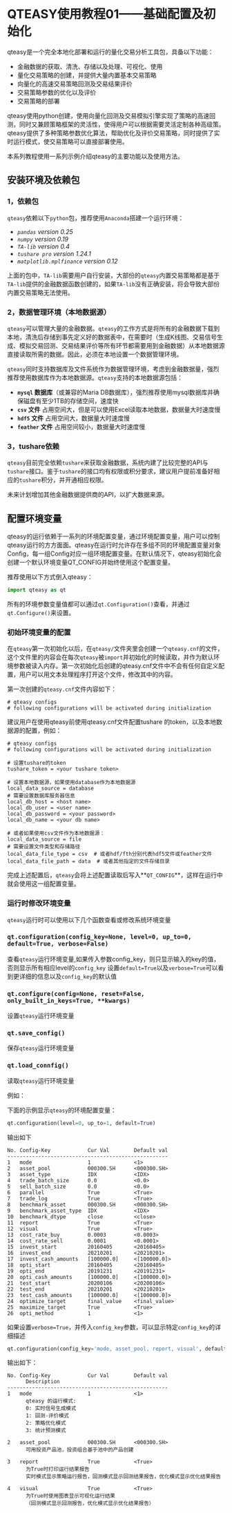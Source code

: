 # QTEASY使用教程01——基础配置及初始化

qteasy是一个完全本地化部署和运行的量化交易分析工具包，具备以下功能：

- 金融数据的获取、清洗、存储以及处理、可视化、使用
- 量化交易策略的创建，并提供大量内置基本交易策略
- 向量化的高速交易策略回测及交易结果评价
- 交易策略参数的优化以及评价
- 交易策略的部署

qteasy使用python创建，使用向量化回测及交易模拟引擎实现了策略的高速回测，同时又兼顾策略框架的灵活性，使得用户可以根据需要灵活定制各种高级策。qteasy提供了多种策略参数优化算法，帮助优化及评价交易策略，同时提供了实时运行模式，使交易策略可以直接部署使用。

本系列教程使用一系列示例介绍qteasy的主要功能以及使用方法。

## 安装环境及依赖包

### 1，依赖包

`qteasy`依赖以下`python`包，推荐使用`Anaconda`搭建一个运行环境：

- *`pandas` version 0.25*
- *`numpy` version 0.19*
- *`TA-lib` version 0.4*
- *`tushare pro` version 1.24.1*
- *`matplotlib.mplfinance` version 0.12*

上面的包中，`TA-lib`需要用户自行安装，大部份的`qteasy`内置交易策略都是基于`TA-lib`提供的金融数据函数创建的，如果`TA-lib`没有正确安装，将会导致大部份内置交易策略无法使用。

### 2，数据管理环境（本地数据源）

`qteasy`可以管理大量的金融数据。`qteasy`的工作方式是将所有的金融数据下载到本地，清洗后存储到事先定义好的数据表中，在需要时（生成K线图、交易信号生成、模拟交易回测、交易结果评价等所有环节都需要用到金融数据）从本地数据源直接读取所需的数据。因此，必须在本地设置一个数据管理环境。

`qteasy`同时支持数据库及文件系统作为数据管理环境，考虑到金融数据量，强烈推荐使用数据库作为本地数据源。`qteasy`支持的本地数据源包括：

- **`mysql` 数据库**（或兼容的Maria DB数据库），强烈推荐使用mysql数据库并确保磁盘有至少1TB的存储空间，速度快
- **`csv` 文件** 占用空间大，但是可以使用Excel读取本地数据，数据量大时速度慢
- **`hdf5` 文件** 占用空间大，数据量大时速度慢
- **`feather` 文件** 占用空间较小，数据量大时速度慢

### 3，tushare依赖

`qteasy`目前完全依赖`tushare`来获取金融数据，系统内建了比较完整的API与`tushare`接口。鉴于`tushare`的接口均有权限或积分要求，建议用户提前准备好相应的`tushare`积分，并开通相应权限。

未来计划增加其他金融数据提供商的API，以扩大数据来源。

## 配置环境变量

qteasy的运行依赖于一系列的环境配置变量，通过环境配置变量，用户可以控制qteasy运行的方方面面。qteasy在运行时允许存在多组不同的环境配置变量对象Config，每一组Config对应一组环境配置变量。在默认情况下，qteasy初始化会创建一个默认环境变量QT_CONFIG并始终使用这个配置变量。

推荐使用以下方式倒入qteasy：

```python
import qteasy as qt
```

所有的环境参数变量值都可以通过`qt.Configuration()`查看，并通过`qt.Configure()`来设置。

### 初始环境变量的配置

在`qteasy`第一次初始化以后，在`qteasy/`文件夹里会创建一个`qteasy.cnf`的文件，这个文件里的内容会在每次`qteasy`被`import`并初始化的时候读取，并作为默认环境参数被读入内存。第一次初始化后创建的qteasy.cnf文件中不会有任何自定义配置，用户可以用文本处理程序打开这个文件，修改其中的内容。

第一次创建的`qteasy.cnf`文件内容如下：

```
# qteasy configs
# following configurations will be activated during initialization
```
建议用户在使用qteasy前使用qteasy.cnf文件配置tushare 的token，以及本地数据源的配置，例如：

```
# qteasy configs
# following configurations will be activated during initialization

# 设置tushare的token
tushare_token = <your tushare token>

# 设置本地数据源，如果使用database作为本地数据源
local_data_source = database
# 需要设置数据库服务器信息
local_db_host = <host name>
local_db_user = <user name>
local_db_password = <your password>
local_db_name = <your db name>

# 或者如果使用csv文件作为本地数据源：
local_data_source = file
# 需要设置文件类型和存储路径
local_data_file_type = csv  # 或者hdf/fth分别代表hdf5文件或feather文件
local_data_file_path = data  # 或者其他指定的文件存储目录
```
完成上述配置后，`qteasy`会将上述配置读取后写入**`QT_CONFIG`**，这样在运行中就会使用这一组配置变量。

### 运行时修改环境变量

`qteasy`运行时可以使用以下几个函数查看或修改系统环境变量

### `qt.configuration(config_key=None, level=0, up_to=0, default=True, verbose=False)`
查看`qteasy`运行环境变量,如果传入参数config_key，则只显示输入的key的值，否则显示所有相应level的`config_key`
设置`default=True`以及`verbose=True`可以看到更详细的信息以及`config_key`的默认值

### `qt.configure(config=None, reset=False, only_built_in_keys=True, **kwargs)`
设置`qteasy`运行环境变量

### `qt.save_config()`
保存`qteasy`运行环境变量

### `qt.load_connfig()`
读取`qteasy`运行环境变量

例如：

下面的示例显示`qteasy`的环境配置变量：


```python
qt.configuration(level=0, up_to=1, default=True)
```

输出如下


    No. Config-Key            Cur Val        Default val
    ----------------------------------------------------
    1   mode                  1              <1>
    2   asset_pool            000300.SH      <000300.SH>
    3   asset_type            IDX            <IDX>
    4   trade_batch_size      0.0            <0.0>
    5   sell_batch_size       0.0            <0.0>
    6   parallel              True           <True>
    7   trade_log             True           <True>
    8   benchmark_asset       000300.SH      <000300.SH>
    9   benchmark_asset_type  IDX            <IDX>
    10  benchmark_dtype       close          <close>
    11  report                True           <True>
    12  visual                True           <True>
    13  cost_rate_buy         0.0003         <0.0003>
    14  cost_rate_sell        0.0001         <0.0001>
    15  invest_start          20160405       <20160405>
    16  invest_end            20210201       <20210201>
    17  invest_cash_amounts   [100000.0]     <[100000.0]>
    18  opti_start            20160405       <20160405>
    19  opti_end              20191231       <20191231>
    20  opti_cash_amounts     [100000.0]     <[100000.0]>
    21  test_start            20200106       <20200106>
    22  test_end              20210201       <20210201>
    23  test_cash_amounts     [100000.0]     <[100000.0]>
    24  optimize_target       final_value    <final_value>
    25  maximize_target       True           <True>
    26  opti_method           1              <1>



如果设置`verbose=True`，并传入`config_key`参数，可以显示特定`config_key`的详细描述


```python
qt.configuration(config_key='mode, asset_pool, report, visual', default=True, verbose=True)
```

输出如下：

    No. Config-Key            Cur Val        Default val
          Description
    ----------------------------------------------------
    1   mode                  1              <1>
          qteasy 的运行模式: 
          0: 实时信号生成模式
          1: 回测-评价模式
          2: 策略优化模式
          3: 统计预测模式
    
    2   asset_pool            000300.SH      <000300.SH>
          可用投资产品池，投资组合基于池中的产品创建                         
          
    3   report                True           <True>
          为True时打印运行结果报告
          实时模式显示策略运行报告，回测模式显示回测结果报告，优化模式显示优化结果报告
    
    4   visual                True           <True>
          为True时使用图表显示可视化运行结果
          （回测模式显示回测报告，优化模式显示优化结果报告）


​    
